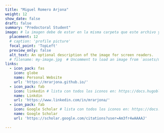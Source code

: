 ```yaml
---
title: "Miguel Romero Arjona"
weight: 12
show_date: false
draft: false
summary: "Predoctoral Student"
image: # la imagen debe de estar en la misma carpeta que este archivo y debe de llamarse avatar.*, o usar el atributo filename para especificar el nombre de la imagen
  placement: 12
  # caption: 'profile picture'
  focal_point: 'TopLeft'
  preview_only: false
  alt_text: An optional description of the image for screen readers.
  # filename: my-image.jpg  # Uncomment to load an image from `assets/media/` instead.
links:
  - icon_pack: fas
    icon: globe
    name: Personal Website
    url: 'https://mrarjona.github.io/'
  - icon_pack: fab
    icon: linkedin # lista con todos los iconos en: https://docs.hugoblox.com/tutorial/resume/step-2/#skills
    name: Linkdin 
    url: 'https://www.linkedin.com/in/mrarjona/'
  - icon_pack: fab
    icon: Google Scholar # lista con todos los iconos en: https://docs.hugoblox.com/tutorial/resume/step-2/#skills
    name: Google Scholar 
    url: 'https://scholar.google.com/citations?user=Am3fr4wAAAAJ'
  
---
```


